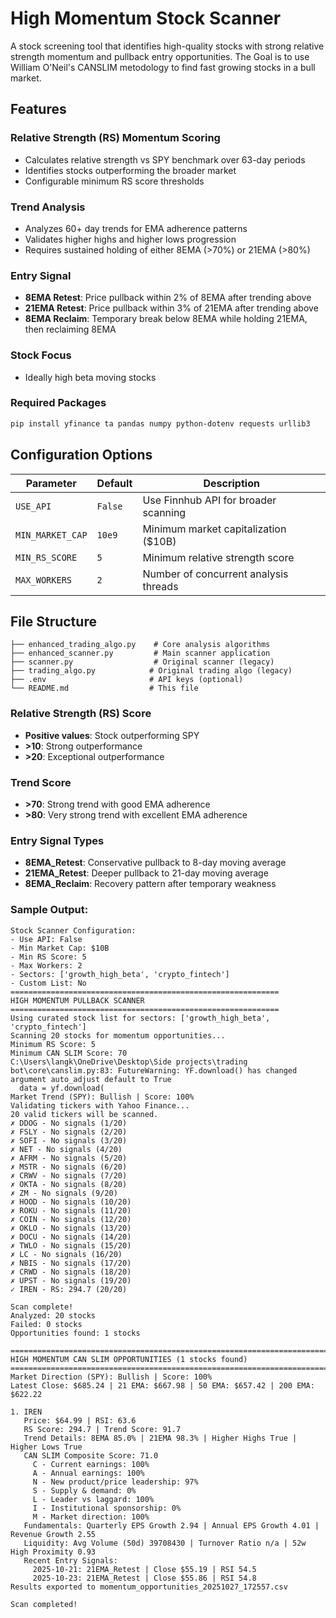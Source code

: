# High Momentum Stock Scanner

A stock screening tool that identifies high-quality stocks with strong relative strength momentum and pullback entry opportunities. The Goal is to use William O'Neil's CANSLIM metodology to find fast growing stocks in a bull market.

## Features

### **Relative Strength (RS) Momentum Scoring**
- Calculates relative strength vs SPY benchmark over 63-day periods
- Identifies stocks outperforming the broader market
- Configurable minimum RS score thresholds

### **Trend Analysis**
- Analyzes 60+ day trends for EMA adherence patterns
- Validates higher highs and higher lows progression
- Requires sustained holding of either 8EMA (>70%) or 21EMA (>80%)

### **Entry Signal**
- **8EMA Retest**: Price pullback within 2% of 8EMA after trending above
- **21EMA Retest**: Price pullback within 3% of 21EMA after trending above  
- **8EMA Reclaim**: Temporary break below 8EMA while holding 21EMA, then reclaiming 8EMA

### **Stock Focus**
- Ideally high beta moving stocks

### Required Packages
```bash
pip install yfinance ta pandas numpy python-dotenv requests urllib3
```


## Configuration Options

| Parameter | Default | Description |
|-----------|---------|-------------|
| `USE_API` | `False` | Use Finnhub API for broader scanning |
| `MIN_MARKET_CAP` | `10e9` | Minimum market capitalization ($10B) |
| `MIN_RS_SCORE` | `5` | Minimum relative strength score |
| `MAX_WORKERS` | `2` | Number of concurrent analysis threads |

## File Structure

```
├── enhanced_trading_algo.py    # Core analysis algorithms
├── enhanced_scanner.py         # Main scanner application
├── scanner.py                  # Original scanner (legacy)
├── trading_algo.py            # Original trading algo (legacy)
├── .env                       # API keys (optional)
└── README.md                  # This file
```

### Relative Strength (RS) Score
- **Positive values**: Stock outperforming SPY
- **>10**: Strong outperformance
- **>20**: Exceptional outperformance

### Trend Score
- **>70**: Strong trend with good EMA adherence
- **>80**: Very strong trend with excellent EMA adherence

### Entry Signal Types
- **8EMA_Retest**: Conservative pullback to 8-day moving average
- **21EMA_Retest**: Deeper pullback to 21-day moving average
- **8EMA_Reclaim**: Recovery pattern after temporary weakness

### Sample Output:
```
Stock Scanner Configuration:
- Use API: False
- Min Market Cap: $10B
- Min RS Score: 5
- Max Workers: 2
- Sectors: ['growth_high_beta', 'crypto_fintech']
- Custom List: No
============================================================
HIGH MOMENTUM PULLBACK SCANNER
============================================================
Using curated stock list for sectors: ['growth_high_beta', 'crypto_fintech']
Scanning 20 stocks for momentum opportunities...
Minimum RS Score: 5
Minimum CAN SLIM Score: 70
C:\Users\langk\OneDrive\Desktop\Side projects\trading bot\core\canslim.py:83: FutureWarning: YF.download() has changed argument auto_adjust default to True
  data = yf.download(
Market Trend (SPY): Bullish | Score: 100%
Validating tickers with Yahoo Finance...
20 valid tickers will be scanned.
✗ DDOG - No signals (1/20)
✗ FSLY - No signals (2/20)
✗ SOFI - No signals (3/20)
✗ NET - No signals (4/20)
✗ AFRM - No signals (5/20)
✗ MSTR - No signals (6/20)
✗ CRWV - No signals (7/20)
✗ OKTA - No signals (8/20)
✗ ZM - No signals (9/20)
✗ HOOD - No signals (10/20)
✗ ROKU - No signals (11/20)
✗ COIN - No signals (12/20)
✗ OKLO - No signals (13/20)
✗ DOCU - No signals (14/20)
✗ TWLO - No signals (15/20)
✗ LC - No signals (16/20)
✗ NBIS - No signals (17/20)
✗ CRWD - No signals (18/20)
✗ UPST - No signals (19/20)
✓ IREN - RS: 294.7 (20/20)

Scan complete!
Analyzed: 20 stocks
Failed: 0 stocks
Opportunities found: 1 stocks

================================================================================
HIGH MOMENTUM CAN SLIM OPPORTUNITIES (1 stocks found)
================================================================================
Market Direction (SPY): Bullish | Score: 100%
Latest Close: $685.24 | 21 EMA: $667.98 | 50 EMA: $657.42 | 200 EMA: $622.22

1. IREN
   Price: $64.99 | RSI: 63.6
   RS Score: 294.7 | Trend Score: 91.7
   Trend Details: 8EMA 85.0% | 21EMA 98.3% | Higher Highs True | Higher Lows True
   CAN SLIM Composite Score: 71.0
     C - Current earnings: 100%
     A - Annual earnings: 100%
     N - New product/price leadership: 97%
     S - Supply & demand: 0%
     L - Leader vs laggard: 100%
     I - Institutional sponsorship: 0%
     M - Market direction: 100%
   Fundamentals: Quarterly EPS Growth 2.94 | Annual EPS Growth 4.01 | Revenue Growth 2.55
   Liquidity: Avg Volume (50d) 39708430 | Turnover Ratio n/a | 52w High Proximity 0.93
   Recent Entry Signals:
     2025-10-21: 21EMA_Retest | Close $55.19 | RSI 54.5
     2025-10-23: 21EMA_Retest | Close $55.86 | RSI 54.8
Results exported to momentum_opportunities_20251027_172557.csv

Scan completed!
```
